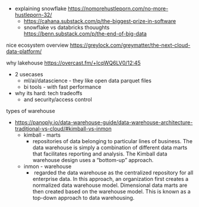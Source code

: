 - explaining snowflake https://nomorehustleporn.com/no-more-hustleporn-32/
	- https://cahana.substack.com/p/the-biggest-prize-in-software
	- snowflake vs databricks thouughts https://benn.substack.com/p/the-end-of-big-data


nice ecosystem overview https://greylock.com/greymatter/the-next-cloud-data-platform/


why lakehouse https://overcast.fm/+lcqWQ6LV0/12:45
- 2 usecases
	- ml/ai/datascience - they like open data parquet files
	- bi tools - with fast performance
- why its hard: tech tradeoffs
	- and security/access control


types of warehouse
- https://panoply.io/data-warehouse-guide/data-warehouse-architecture-traditional-vs-cloud/#kimball-vs-inmon
	- kimball - marts
		- repositories of data belonging to particular lines of business. The data warehouse is simply a combination of different data marts that facilitates reporting and analysis. The Kimball data warehouse design uses a “bottom-up” approach.
	- inmon - warehouse
		-  regarded the data warehouse as the centralized repository for all enterprise data. In this approach, an organization first creates a normalized data warehouse model. Dimensional data marts are then created based on the warehouse model. This is known as a top-down approach to data warehousing.